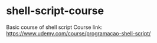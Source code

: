 # shell-script-course
Basic course of shell script
Course link: https://www.udemy.com/course/programacao-shell-script/
